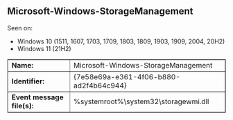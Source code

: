 ## Microsoft-Windows-StorageManagement

Seen on:
* Windows 10 (1511, 1607, 1703, 1709, 1803, 1809, 1903, 1909, 2004, 20H2)
* Windows 11 (21H2)

<table border="1" class="docutils">
  <tbody>
    <tr>
      <td><b>Name:</b></td>
      <td>Microsoft-Windows-StorageManagement</td>
    </tr>
    <tr>
      <td><b>Identifier:</b></td>
      <td>{7e58e69a-e361-4f06-b880-ad2f4b64c944}</td>
    </tr>
    <tr>
      <td><b>Event message file(s):</b></td>
      <td>%systemroot%\system32\storagewmi.dll</td>
    </tr>
  </tbody>
</table>

&nbsp;

